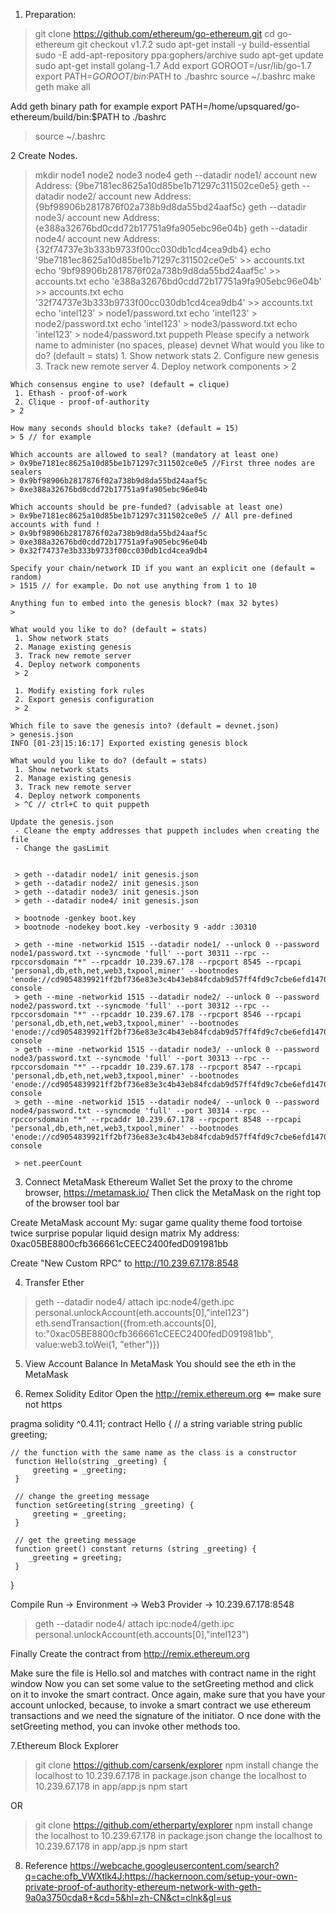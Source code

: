 1. Preparation:
 > git clone https://github.com/ethereum/go-ethereum.git
 > cd  go-ethereum
 > git checkout v1.7.2
 > sudo apt-get install -y build-essential
 > sudo -E add-apt-repository ppa:gophers/archive
 > sudo apt-get update
 > sudo apt-get install golang-1.7
 Add 
   export GOROOT=/usr/lib/go-1.7
   export PATH=$GOROOT/bin:$PATH
 to ./bashrc
 > source ~/.bashrc
 > make geth
 > make all

 Add geth binary path for example
   export PATH=/home/upsquared/go-ethereum/build/bin:$PATH
 to ./bashrc
 > source ~/.bashrc

2 Create Nodes.
 > mkdir node1 node2 node3 node4
 > geth --datadir node1/ account new
  Address: {9be7181ec8625a10d85be1b71297c311502ce0e5}
 > geth --datadir node2/ account new
  Address: {9bf98906b2817876f02a738b9d8da55bd24aaf5c}
 > geth --datadir node3/ account new
  Address: {e388a32676bd0cdd72b17751a9fa905ebc96e04b}
 > geth --datadir node4/ account new
  Address: {32f74737e3b333b9733f00cc030db1cd4cea9db4}
 > echo '9be7181ec8625a10d85be1b71297c311502ce0e5' >> accounts.txt
 > echo '9bf98906b2817876f02a738b9d8da55bd24aaf5c' >> accounts.txt
 > echo 'e388a32676bd0cdd72b17751a9fa905ebc96e04b' >> accounts.txt
 > echo '32f74737e3b333b9733f00cc030db1cd4cea9db4' >> accounts.txt
 > echo 'intel123' > node1/password.txt
 > echo 'intel123' > node2/password.txt
 > echo 'intel123' > node3/password.txt
 > echo 'intel123' > node4/password.txt
 > puppeth
   Please specify a network name to administer (no spaces, please)
   > devnet
	What would you like to do? (default = stats)
	 1. Show network stats
	 2. Configure new genesis
	 3. Track new remote server
	 4. Deploy network components
	> 2

	Which consensus engine to use? (default = clique)
	 1. Ethash - proof-of-work
	 2. Clique - proof-of-authority
	> 2

	How many seconds should blocks take? (default = 15)
	> 5 // for example

	Which accounts are allowed to seal? (mandatory at least one)
	> 0x9be7181ec8625a10d85be1b71297c311502ce0e5 //First three nodes are sealers
	> 0x9bf98906b2817876f02a738b9d8da55bd24aaf5c
	> 0xe388a32676bd0cdd72b17751a9fa905ebc96e04b

	Which accounts should be pre-funded? (advisable at least one)
	> 0x9be7181ec8625a10d85be1b71297c311502ce0e5 // All pre-defined accounts with fund !
	> 0x9bf98906b2817876f02a738b9d8da55bd24aaf5c
	> 0xe388a32676bd0cdd72b17751a9fa905ebc96e04b
	> 0x32f74737e3b333b9733f00cc030db1cd4cea9db4

	Specify your chain/network ID if you want an explicit one (default = random)
	> 1515 // for example. Do not use anything from 1 to 10

	Anything fun to embed into the genesis block? (max 32 bytes)
	>

	What would you like to do? (default = stats)
	 1. Show network stats
	 2. Manage existing genesis
	 3. Track new remote server
	 4. Deploy network components
	 > 2

	 1. Modify existing fork rules
	 2. Export genesis configuration
	 > 2

	Which file to save the genesis into? (default = devnet.json)
	> genesis.json
	INFO [01-23|15:16:17] Exported existing genesis block

	What would you like to do? (default = stats)
	 1. Show network stats
	 2. Manage existing genesis
	 3. Track new remote server
	 4. Deploy network components
	 > ^C // ctrl+C to quit puppeth

	Update the genesis.json
	 - Cleane the empty addresses that puppeth includes when creating the file
	 - Change the gasLimit


	 > geth --datadir node1/ init genesis.json
	 > geth --datadir node2/ init genesis.json
	 > geth --datadir node3/ init genesis.json
	 > geth --datadir node4/ init genesis.json

	 > bootnode -genkey boot.key
	 > bootnode -nodekey boot.key -verbosity 9 -addr :30310

	 > geth --mine -networkid 1515 --datadir node1/ --unlock 0 --password node1/password.txt --syncmode 'full' --port 30311 --rpc --rpccorsdomain "*" --rpcaddr 10.239.67.178 --rpcport 8545 --rpcapi 'personal,db,eth,net,web3,txpool,miner' --bootnodes 'enode://cd9054839921ff2bf736e83e3c4b43eb84fcdab9d57ff4fd9c7cbe6efd1470702396f7a083a590ed9bff2429d5e4a1843541de0d7b54e90f98d72b8133d3e1a7@10.239.67.178:30310' console
	 > geth --mine -networkid 1515 --datadir node2/ --unlock 0 --password node2/password.txt --syncmode 'full' --port 30312 --rpc --rpccorsdomain "*" --rpcaddr 10.239.67.178 --rpcport 8546 --rpcapi 'personal,db,eth,net,web3,txpool,miner' --bootnodes 'enode://cd9054839921ff2bf736e83e3c4b43eb84fcdab9d57ff4fd9c7cbe6efd1470702396f7a083a590ed9bff2429d5e4a1843541de0d7b54e90f98d72b8133d3e1a7@10.239.67.178:30310' console
	 > geth --mine -networkid 1515 --datadir node3/ --unlock 0 --password node3/password.txt --syncmode 'full' --port 30313 --rpc --rpccorsdomain "*" --rpcaddr 10.239.67.178 --rpcport 8547 --rpcapi 'personal,db,eth,net,web3,txpool,miner' --bootnodes 'enode://cd9054839921ff2bf736e83e3c4b43eb84fcdab9d57ff4fd9c7cbe6efd1470702396f7a083a590ed9bff2429d5e4a1843541de0d7b54e90f98d72b8133d3e1a7@10.239.67.178:30310' console
	 > geth --mine -networkid 1515 --datadir node4/ --unlock 0 --password node4/password.txt --syncmode 'full' --port 30314 --rpc --rpccorsdomain "*" --rpcaddr 10.239.67.178 --rpcport 8548 --rpcapi 'personal,db,eth,net,web3,txpool,miner' --bootnodes 'enode://cd9054839921ff2bf736e83e3c4b43eb84fcdab9d57ff4fd9c7cbe6efd1470702396f7a083a590ed9bff2429d5e4a1843541de0d7b54e90f98d72b8133d3e1a7@10.239.67.178:30310' console

	 > net.peerCount

3. Connect MetaMask Ethereum Wallet
Set the proxy to the chrome browser, https://metamask.io/
Then click the MetaMask on the right top of the browser tool bar

Create MetaMask account
My: sugar game quality theme food tortoise twice surprise popular liquid design matrix
My address: 0xac05BE8800cfb366661cCEEC2400fedD091981bb

Create "New Custom RPC" to http://10.239.67.178:8548

4. Transfer Ether
 > geth --datadir node4/ attach ipc:node4/geth.ipc
 > personal.unlockAccount(eth.accounts[0],"intel123")
 > eth.sendTransaction({from:eth.accounts[0], to:"0xac05BE8800cfb366661cCEEC2400fedD091981bb", value:web3.toWei(1, "ether")})

5. View Account Balance In MetaMask
You should see the eth in the MetaMask

6. Remex Solidity Editor
Open the http://remix.ethereum.org  <== make sure not https

pragma solidity ^0.4.11;
contract Hello  {
      // a string variable
      string public greeting;

    // the function with the same name as the class is a constructor
     function Hello(string _greeting) {
         greeting = _greeting;
     }
 
     // change the greeting message
     function setGreeting(string _greeting) {
         greeting = _greeting;
     }
 
     // get the greeting message
     function greet() constant returns (string _greeting) {
        _greeting = greeting;
     }
 }


Compile
Run -> Environment -> Web3 Provider -> 10.239.67.178:8548 

 > geth --datadir node4/ attach ipc:node4/geth.ipc
 > personal.unlockAccount(eth.accounts[0],"intel123")

Finally Create the contract from http://remix.ethereum.org

Make sure the file is Hello.sol and matches with contract name in the right window
Now you can set some value to the setGreeting method
and click on it to invoke the smart contract. Once again, 
make sure that you have your account unlocked, because, 
to invoke a smart contract we use ethereum transactions and we need the signature of the initiator. O
nce done with the setGreeting method, you can invoke other methods too.

7.Ethereum Block Explorer
 > git clone https://github.com/carsenk/explorer
 > npm install
change the localhost to 10.239.67.178 in package.json 
change the localhost to 10.239.67.178 in app/app.js
 > npm start

OR
 > git clone https://github.com/etherparty/explorer
 > npm install
change the localhost to 10.239.67.178 in package.json 
change the localhost to 10.239.67.178 in app/app.js
 > npm start

8. Reference
https://webcache.googleusercontent.com/search?q=cache:ofb_VWXtlk4J:https://hackernoon.com/setup-your-own-private-proof-of-authority-ethereum-network-with-geth-9a0a3750cda8+&cd=5&hl=zh-CN&ct=clnk&gl=us
